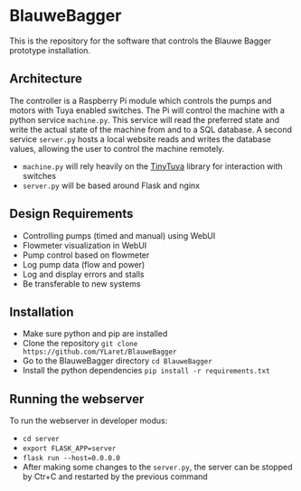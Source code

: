 # BlauweBagger
This is the repository for the software that controls the Blauwe Bagger prototype installation.

## Architecture
The controller is a Raspberry Pi module which controls the pumps and motors with Tuya enabled switches. The Pi will control the machine with a python service `machine.py`. This service will read the preferred state and write the actual state of the machine from and to a SQL database. A second service `server.py` hosts a local website reads and writes the database values, allowing the user to control the machine remotely.
* `machine.py` will rely heavily on the [TinyTuya](https://github.com/jasonacox/tinytuya) library for interaction with switches
* `server.py` will be based around Flask and nginx

## Design Requirements
* Controlling pumps (timed and manual) using WebUI
* Flowmeter visualization in WebUI
* Pump control based on flowmeter
* Log pump data (flow and power)
* Log and display errors and stalls
* Be transferable to new systems

## Installation
* Make sure python and pip are installed
* Clone the repository `git clone https://github.com/YLaret/BlauweBagger`
* Go to the BlauweBagger directory `cd BlauweBagger`
* Install the python dependencies `pip install -r requirements.txt`

## Running the webserver
To run the webserver in developer modus:
* `cd server`
* `export FLASK_APP=server`
* `flask run --host=0.0.0.0`
* After making some changes to the `server.py`, the server can be stopped by Ctr+C and restarted by the previous command
